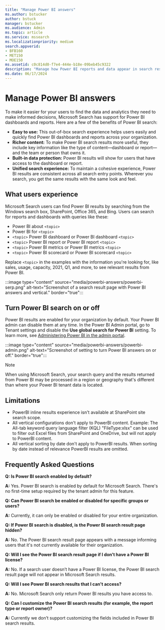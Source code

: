 ```yaml
---
title: "Manage Power BI answers"
ms.author: bstucker
author: bstuck
manager: bstucker
ms.audience: Admin
ms.topic: article
ms.service: mssearch
ms.localizationpriority: medium
search.appverid:
- BFB160
- MET150
- MOE150
ms.assetid: c0c814d0-f7e4-444e-b18e-09beb45c9322
description: "Manage how Power BI reports and data appear in search results"
ms.date: 06/17/2024
---
```


# Manage Power BI answers

To make it easier for your users to find the data and analytics they need to make informed decisions, Microsoft Search has support for Power BI dashboards and reports. Here are a few of the benefits of Power BI search:

* **Easy to use:** This out-of-box search experience helps users easily and quickly find Power BI dashboards and reports across your organization.
* **Richer content:** To make Power BI search results more useful, they include key information like the type of content—dashboard or report—and the team or person that owns it.
* **Built-in data protection:** Power BI results will show for users that have access to the dashboard or report.
* **Unified search experience:** To maintain a cohesive experience, Power BI results are consistent across all search entry points. Wherever you search, you get the same results with the same look and feel.

## What users experience

Microsoft Search users can find Power BI results by searching from the Windows search box, SharePoint, Office 365, and Bing. Users can search for reports and dashboards with queries like these:

* Power BI about `<topic>`
* Power BI for `<topic>`
* `<topic>` Power BI dashboard or Power BI dashboard `<topic>`
* `<topic>` Power BI report or Power BI report `<topic>`
* `<topic>` Power BI metrics or Power BI metrics `<topic>`
* `<topic>` Power BI scorecard or Power BI scorecard `<topic>`

Replace `<topic>` in the examples with the information you're looking for, like sales, usage, capacity, 2021, Q1, and more, to see relevant results from Power BI.

:::image type="content" source="media/powerbi-answers/powerbi-serp.png" alt-text="Screenshot of a search result page with Power BI answers and vertical." border="true":::

## Turn Power BI search on or off

Power BI results are enabled for your organization by default. Your Power BI admin can disable them at any time. In the Power BI Admin portal, go to Tenant settings and disable the **Use global search for Power BI** setting. To learn more, see [Administering Power BI in the admin portal](/power-bi/admin/service-admin-portal#use-global-search-for-power-bi-preview).

:::image type="content" source="media/powerbi-answers/powerbi-admin.png" alt-text="Screenshot of setting to turn Power BI answers on or off." border="true":::

> [!NOTE]
> When using Microsoft Search, your search query and the results returned from Power BI may be processed in a region or geography that's different than where your Power BI tenant data is located.

## Limitations

* PowerBI inline results experience isn't available at SharePoint site search scope.
* All vertical configurations don't apply to PowerBI content. Example: The All-tab keyword query language filter (KQL) "FileType:xlsx" can be used to filter out Excel files from SharePoint and OneDrive, but will not apply to PowerBI content.
* All vertical sorting by date don't apply to PowerBI results. When sorting by date instead of relevance PowerBI results are omitted.

## Frequently Asked Questions

**Q: Is Power BI search enabled by default?**

**A:** Yes. Power BI search is enabled by default for Microsoft Search. There's no first-time setup required by the tenant admin for this feature.

**Q: Can Power BI search be enabled or disabled for specific groups or users?**

**A:** Currently, it can only be enabled or disabled for your entire organization.

**Q: If Power BI search is disabled, is the Power BI search result page hidden?**

**A:** No. The Power BI search result page appears with a message informing users that it's not currently available for their organization.

**Q: Will I see the Power BI search result page if I don’t have a Power BI license?**

**A:** No. If a search user doesn’t have a Power BI license, the Power BI search result page will not appear in Microsoft Search results.

**Q: Will I see Power BI search results that I can't access?**

**A:** No. Microsoft Search only return Power BI results you have access to.

**Q: Can I customize the Power BI search results (for example, the report type or report owner)?**

**A:** Currently we don’t support customizing the fields included in Power BI search results.